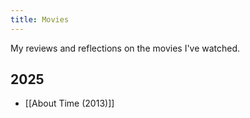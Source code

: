 ```yaml
---
title: Movies
---
```

My reviews and reflections on the movies I've watched.

## 2025

- [[About Time (2013)]]